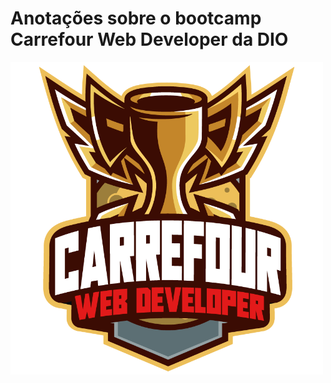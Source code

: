 # Anotações sobre o bootcamp Carrefour Web Developer da DIO

<div style="display: inline_block">
  <img align="center" alt="Logo bootcamp Carrefour Web Developer da DIO" height="500" src="imgs/CWD.png">
</div>
